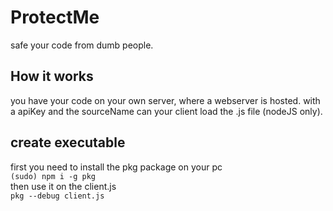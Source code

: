 # ProtectMe
safe your code from dumb people. <br />

## How it works
you have your code on your own server, where a webserver is hosted. with a apiKey and the sourceName can your client load the .js file (nodeJS only).

## create executable
first you need to install the pkg package on your pc <br />
`(sudo) npm i -g pkg` <br />
then use it on the client.js <br />
`pkg --debug client.js` <br />